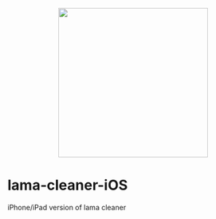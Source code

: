 <p align="center">
<img src=https://github.com/john-rocky/PersonSegmentationSampler/assets/23278992/8fed8e4c-ab95-4e2b-ac19-30cbe3069308 width=300>

# lama-cleaner-iOS
iPhone/iPad version of lama cleaner
</p>
